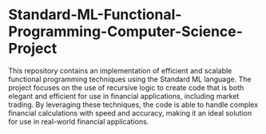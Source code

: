 # Standard-ML-Functional-Programming-Computer-Science-Project

This repository contains an implementation of efficient and scalable functional programming techniques using the Standard ML language. The project focuses on the use of recursive logic to create code that is both elegant and efficient for use in financial applications, including market trading. By leveraging these techniques, the code is able to handle complex financial calculations with speed and accuracy, making it an ideal solution for use in real-world financial applications.
